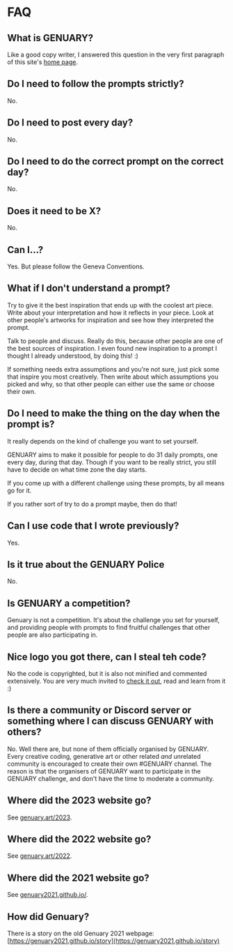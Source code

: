 # FAQ

## What is GENUARY?

Like a good copy writer, I answered this question in the very first paragraph of this site's [home page](/).

## Do I need to follow the prompts strictly?

No.

## Do I need to post every day?

No.

## Do I need to do the correct prompt on the correct day?

No.

## Does it need to be X?

No.

## Can I...?

Yes. But please follow the Geneva Conventions.

## What if I don't understand a prompt?

Try to give it the best inspiration that ends up with the coolest art piece. Write about your interpretation and how it reflects in your piece. Look at other people's artworks for inspiration and see how they interpreted the prompt. 

Talk to people and discuss. Really do this, because other people are one of the best sources of inspiration. I even found new inspiration to a prompt I thought I already understood, by doing this! :)

If something needs extra assumptions and you're not sure, just pick some that inspire you most creatively. Then write about which assumptions you picked and why, so that other people can either use the same or choose their own. 

## Do I need to make the thing on the day when the prompt is?

It really depends on the kind of challenge you want to set yourself.

GENUARY aims to make it possible for people to do 31 daily prompts, one every day, during that day. Though if you want to be really strict, you still have to decide on what time zone the day starts.

If you come up with a different challenge using these prompts, by all means go for it.

If you rather sort of try to do a prompt maybe, then do that!

## Can I use code that I wrote previously?

Yes.

## Is it true about the GENUARY Police

No.

## Is GENUARY a competition?

Genuary is not a competition. It's about the challenge you set for yourself, and providing people with prompts to find fruitful challenges that other people are also participating in.

## Nice logo you got there, can I steal teh code?

No the code is copyrighted, but it is also not minified and commented extensively. You are very much invited to [check it out](logo.js), read and learn from it :)

## Is there a community or Discord server or something where I can discuss GENUARY with others?

No. Well there are, but none of them officially organised by GENUARY. Every creative coding, generative art or other related *and* unrelated community is encouraged to create their own #GENUARY channel. The reason is that the organisers of GENUARY want to participate in the GENUARY challenge, and don't have the time to moderate a community.

## Where did the 2023 website go?

See [genuary.art/2023](/2023).

## Where did the 2022 website go?

See [genuary.art/2022](/2022).

## Where did the 2021 website go?

See [genuary2021.github.io/](https://genuary2021.github.io/).

## How did Genuary?

There is a story on the old Genuary 2021 webpage: [https://genuary2021.github.io/story](https://genuary2021.github.io/story) 